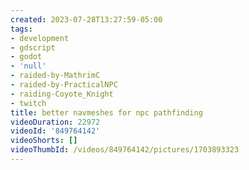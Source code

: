 ```yaml
---
created: 2023-07-28T13:27:59-05:00
tags:
- development
- gdscript
- godot
- 'null'
- raided-by-MathrimC
- raided-by-PracticalNPC
- raiding-Coyote_Knight
- twitch
title: better navmeshes for npc pathfinding
videoDuration: 22972
videoId: '849764142'
videoShorts: []
videoThumbId: /videos/849764142/pictures/1703893323
---
```

